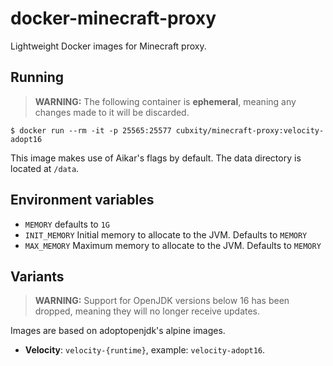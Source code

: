 # docker-minecraft-proxy

Lightweight Docker images for Minecraft proxy.

## Running

> **WARNING:** The following container is **ephemeral**, meaning any changes made to it will be discarded.

```shell
$ docker run --rm -it -p 25565:25577 cubxity/minecraft-proxy:velocity-adopt16
```

This image makes use of Aikar's flags by default. The data directory is located at `/data`.

## Environment variables

- `MEMORY` defaults to `1G`
- `INIT_MEMORY` Initial memory to allocate to the JVM. Defaults to `MEMORY`
- `MAX_MEMORY` Maximum memory to allocate to the JVM. Defaults to `MEMORY`

## Variants

> **WARNING:** Support for OpenJDK versions below 16 has been dropped, meaning they will no longer receive updates.

Images are based on adoptopenjdk's alpine images.

- **Velocity**: `velocity-{runtime}`, example: `velocity-adopt16`.